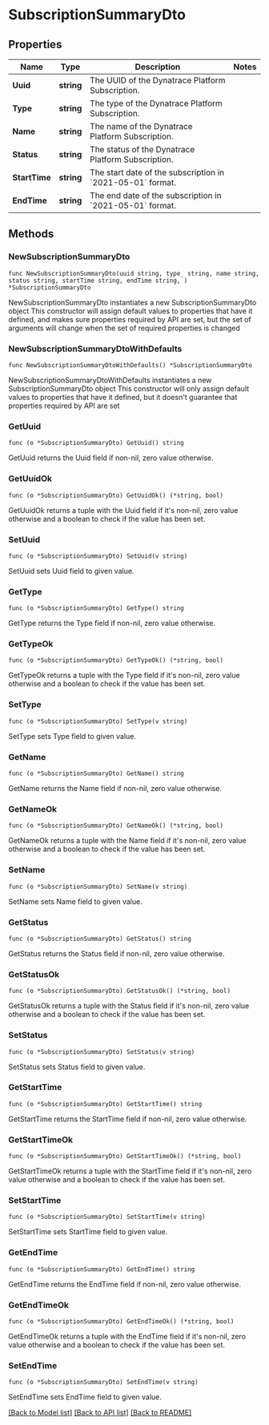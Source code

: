 # SubscriptionSummaryDto

## Properties

Name | Type | Description | Notes
------------ | ------------- | ------------- | -------------
**Uuid** | **string** | The UUID of the Dynatrace Platform Subscription. | 
**Type** | **string** | The type of the Dynatrace Platform Subscription. | 
**Name** | **string** | The name of the Dynatrace Platform Subscription. | 
**Status** | **string** | The status of the Dynatrace Platform Subscription. | 
**StartTime** | **string** | The start date of the subscription in &#x60;2021-05-01&#x60; format. | 
**EndTime** | **string** | The end date of the subscription in &#x60;2021-05-01&#x60; format. | 

## Methods

### NewSubscriptionSummaryDto

`func NewSubscriptionSummaryDto(uuid string, type_ string, name string, status string, startTime string, endTime string, ) *SubscriptionSummaryDto`

NewSubscriptionSummaryDto instantiates a new SubscriptionSummaryDto object
This constructor will assign default values to properties that have it defined,
and makes sure properties required by API are set, but the set of arguments
will change when the set of required properties is changed

### NewSubscriptionSummaryDtoWithDefaults

`func NewSubscriptionSummaryDtoWithDefaults() *SubscriptionSummaryDto`

NewSubscriptionSummaryDtoWithDefaults instantiates a new SubscriptionSummaryDto object
This constructor will only assign default values to properties that have it defined,
but it doesn't guarantee that properties required by API are set

### GetUuid

`func (o *SubscriptionSummaryDto) GetUuid() string`

GetUuid returns the Uuid field if non-nil, zero value otherwise.

### GetUuidOk

`func (o *SubscriptionSummaryDto) GetUuidOk() (*string, bool)`

GetUuidOk returns a tuple with the Uuid field if it's non-nil, zero value otherwise
and a boolean to check if the value has been set.

### SetUuid

`func (o *SubscriptionSummaryDto) SetUuid(v string)`

SetUuid sets Uuid field to given value.


### GetType

`func (o *SubscriptionSummaryDto) GetType() string`

GetType returns the Type field if non-nil, zero value otherwise.

### GetTypeOk

`func (o *SubscriptionSummaryDto) GetTypeOk() (*string, bool)`

GetTypeOk returns a tuple with the Type field if it's non-nil, zero value otherwise
and a boolean to check if the value has been set.

### SetType

`func (o *SubscriptionSummaryDto) SetType(v string)`

SetType sets Type field to given value.


### GetName

`func (o *SubscriptionSummaryDto) GetName() string`

GetName returns the Name field if non-nil, zero value otherwise.

### GetNameOk

`func (o *SubscriptionSummaryDto) GetNameOk() (*string, bool)`

GetNameOk returns a tuple with the Name field if it's non-nil, zero value otherwise
and a boolean to check if the value has been set.

### SetName

`func (o *SubscriptionSummaryDto) SetName(v string)`

SetName sets Name field to given value.


### GetStatus

`func (o *SubscriptionSummaryDto) GetStatus() string`

GetStatus returns the Status field if non-nil, zero value otherwise.

### GetStatusOk

`func (o *SubscriptionSummaryDto) GetStatusOk() (*string, bool)`

GetStatusOk returns a tuple with the Status field if it's non-nil, zero value otherwise
and a boolean to check if the value has been set.

### SetStatus

`func (o *SubscriptionSummaryDto) SetStatus(v string)`

SetStatus sets Status field to given value.


### GetStartTime

`func (o *SubscriptionSummaryDto) GetStartTime() string`

GetStartTime returns the StartTime field if non-nil, zero value otherwise.

### GetStartTimeOk

`func (o *SubscriptionSummaryDto) GetStartTimeOk() (*string, bool)`

GetStartTimeOk returns a tuple with the StartTime field if it's non-nil, zero value otherwise
and a boolean to check if the value has been set.

### SetStartTime

`func (o *SubscriptionSummaryDto) SetStartTime(v string)`

SetStartTime sets StartTime field to given value.


### GetEndTime

`func (o *SubscriptionSummaryDto) GetEndTime() string`

GetEndTime returns the EndTime field if non-nil, zero value otherwise.

### GetEndTimeOk

`func (o *SubscriptionSummaryDto) GetEndTimeOk() (*string, bool)`

GetEndTimeOk returns a tuple with the EndTime field if it's non-nil, zero value otherwise
and a boolean to check if the value has been set.

### SetEndTime

`func (o *SubscriptionSummaryDto) SetEndTime(v string)`

SetEndTime sets EndTime field to given value.



[[Back to Model list]](../README.md#documentation-for-models) [[Back to API list]](../README.md#documentation-for-api-endpoints) [[Back to README]](../README.md)


